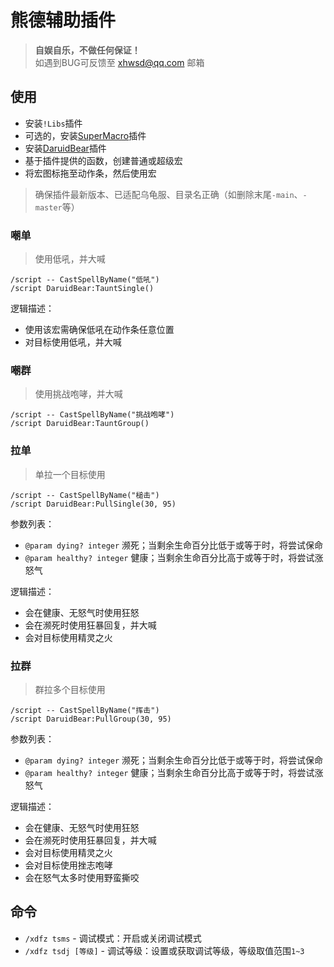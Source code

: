 # 熊德辅助插件

> __自娱自乐，不做任何保证！__  
> 如遇到BUG可反馈至 xhwsd@qq.com 邮箱


## 使用
- 安装`!Libs`插件
- 可选的，安装[SuperMacro](https://ghgo.xyz/https://github.com/xhwsd/SuperMacro/archive/master.zip)插件
- 安装[DaruidBear](https://ghgo.xyz/https://github.com/xhwsd/DaruidBear/archive/master.zip)插件
- 基于插件提供的函数，创建普通或超级宏
- 将宏图标拖至动作条，然后使用宏

> 确保插件最新版本、已适配乌龟服、目录名正确（如删除末尾`-main`、`-master`等）

### 嘲单

> 使用低吼，并大喊

```
/script -- CastSpellByName("低吼")
/script DaruidBear:TauntSingle()
```

逻辑描述：
- 使用该宏需确保低吼在动作条任意位置
- 对目标使用低吼，并大喊


### 嘲群

> 使用挑战咆哮，并大喊

```
/script -- CastSpellByName("挑战咆哮")
/script DaruidBear:TauntGroup()
```


### 拉单

> 单拉一个目标使用

```
/script -- CastSpellByName("槌击")
/script DaruidBear:PullSingle(30, 95)
```

参数列表：
- `@param dying? integer` 濒死；当剩余生命百分比低于或等于时，将尝试保命
- `@param healthy? integer` 健康；当剩余生命百分比高于或等于时，将尝试涨怒气

逻辑描述：
- 会在健康、无怒气时使用狂怒
- 会在濒死时使用狂暴回复，并大喊
- 会对目标使用精灵之火


### 拉群

> 群拉多个目标使用

```
/script -- CastSpellByName("挥击")
/script DaruidBear:PullGroup(30, 95)
```

参数列表：
- `@param dying? integer` 濒死；当剩余生命百分比低于或等于时，将尝试保命
- `@param healthy? integer` 健康；当剩余生命百分比高于或等于时，将尝试涨怒气

逻辑描述：
- 会在健康、无怒气时使用狂怒
- 会在濒死时使用狂暴回复，并大喊
- 会对目标使用精灵之火
- 会对目标使用挫志咆哮
- 会在怒气太多时使用野蛮撕咬


## 命令
- `/xdfz tsms` - 调试模式：开启或关闭调试模式
- `/xdfz tsdj [等级]` - 调试等级：设置或获取调试等级，等级取值范围`1~3`
